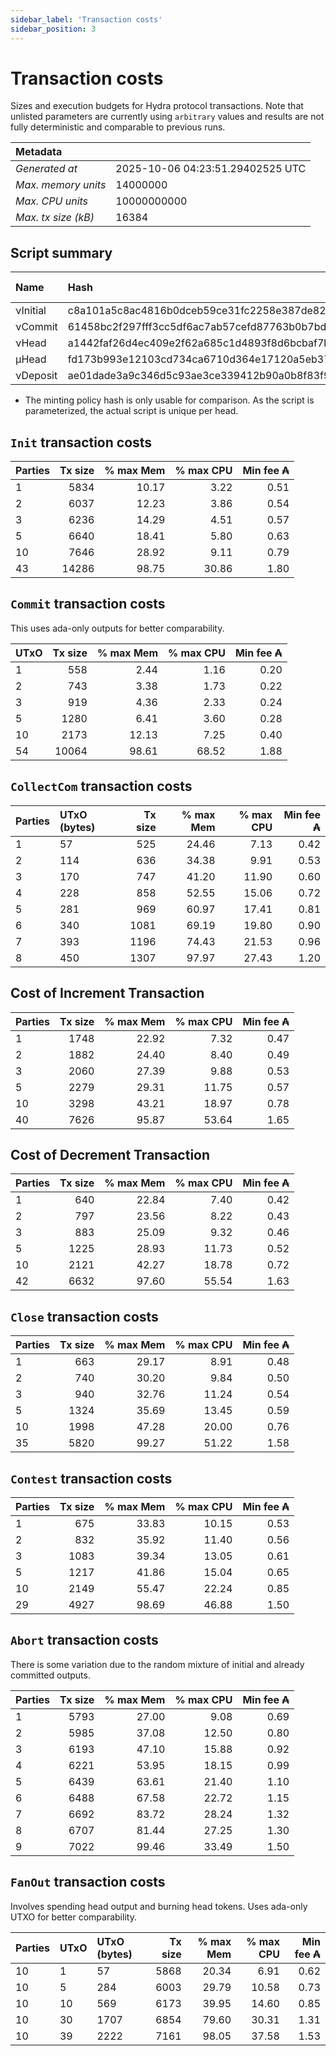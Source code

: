 ```yaml
--- 
sidebar_label: 'Transaction costs' 
sidebar_position: 3 
--- 
```


# Transaction costs 

Sizes and execution budgets for Hydra protocol transactions. Note that unlisted parameters are currently using `arbitrary` values and results are not fully deterministic and comparable to previous runs.

| Metadata | |
| :--- | :--- |
| _Generated at_ | 2025-10-06 04:23:51.29402525 UTC |
| _Max. memory units_ | 14000000 |
| _Max. CPU units_ | 10000000000 |
| _Max. tx size (kB)_ | 16384 |

## Script summary

| Name   | Hash | Size (Bytes) 
| :----- | :--- | -----------: 
| νInitial | c8a101a5c8ac4816b0dceb59ce31fc2258e387de828f02961d2f2045 | 2652 | 
| νCommit | 61458bc2f297fff3cc5df6ac7ab57cefd87763b0b7bd722146a1035c | 685 | 
| νHead | a1442faf26d4ec409e2f62a685c1d4893f8d6bcbaf7bcb59d6fa1340 | 14599 | 
| μHead | fd173b993e12103cd734ca6710d364e17120a5eb37a224c64ab2b188* | 5284 | 
| νDeposit | ae01dade3a9c346d5c93ae3ce339412b90a0b8f83f94ec6baa24e30c | 1102 | 

* The minting policy hash is only usable for comparison. As the script is parameterized, the actual script is unique per head.

## `Init` transaction costs

| Parties | Tx size | % max Mem | % max CPU | Min fee ₳ |
| :------ | ------: | --------: | --------: | --------: |
| 1| 5834 | 10.17 | 3.22 | 0.51 |
| 2| 6037 | 12.23 | 3.86 | 0.54 |
| 3| 6236 | 14.29 | 4.51 | 0.57 |
| 5| 6640 | 18.41 | 5.80 | 0.63 |
| 10| 7646 | 28.92 | 9.11 | 0.79 |
| 43| 14286 | 98.75 | 30.86 | 1.80 |


## `Commit` transaction costs
 This uses ada-only outputs for better comparability.

| UTxO | Tx size | % max Mem | % max CPU | Min fee ₳ |
| :--- | ------: | --------: | --------: | --------: |
| 1| 558 | 2.44 | 1.16 | 0.20 |
| 2| 743 | 3.38 | 1.73 | 0.22 |
| 3| 919 | 4.36 | 2.33 | 0.24 |
| 5| 1280 | 6.41 | 3.60 | 0.28 |
| 10| 2173 | 12.13 | 7.25 | 0.40 |
| 54| 10064 | 98.61 | 68.52 | 1.88 |


## `CollectCom` transaction costs

| Parties | UTxO (bytes) |Tx size | % max Mem | % max CPU | Min fee ₳ |
| :------ | :----------- |------: | --------: | --------: | --------: |
| 1 | 57 | 525 | 24.46 | 7.13 | 0.42 |
| 2 | 114 | 636 | 34.38 | 9.91 | 0.53 |
| 3 | 170 | 747 | 41.20 | 11.90 | 0.60 |
| 4 | 228 | 858 | 52.55 | 15.06 | 0.72 |
| 5 | 281 | 969 | 60.97 | 17.41 | 0.81 |
| 6 | 340 | 1081 | 69.19 | 19.80 | 0.90 |
| 7 | 393 | 1196 | 74.43 | 21.53 | 0.96 |
| 8 | 450 | 1307 | 97.97 | 27.43 | 1.20 |


## Cost of Increment Transaction

| Parties | Tx size | % max Mem | % max CPU | Min fee ₳ |
| :------ | ------: | --------: | --------: | --------: |
| 1| 1748 | 22.92 | 7.32 | 0.47 |
| 2| 1882 | 24.40 | 8.40 | 0.49 |
| 3| 2060 | 27.39 | 9.88 | 0.53 |
| 5| 2279 | 29.31 | 11.75 | 0.57 |
| 10| 3298 | 43.21 | 18.97 | 0.78 |
| 40| 7626 | 95.87 | 53.64 | 1.65 |


## Cost of Decrement Transaction

| Parties | Tx size | % max Mem | % max CPU | Min fee ₳ |
| :------ | ------: | --------: | --------: | --------: |
| 1| 640 | 22.84 | 7.40 | 0.42 |
| 2| 797 | 23.56 | 8.22 | 0.43 |
| 3| 883 | 25.09 | 9.32 | 0.46 |
| 5| 1225 | 28.93 | 11.73 | 0.52 |
| 10| 2121 | 42.27 | 18.78 | 0.72 |
| 42| 6632 | 97.60 | 55.54 | 1.63 |


## `Close` transaction costs

| Parties | Tx size | % max Mem | % max CPU | Min fee ₳ |
| :------ | ------: | --------: | --------: | --------: |
| 1| 663 | 29.17 | 8.91 | 0.48 |
| 2| 740 | 30.20 | 9.84 | 0.50 |
| 3| 940 | 32.76 | 11.24 | 0.54 |
| 5| 1324 | 35.69 | 13.45 | 0.59 |
| 10| 1998 | 47.28 | 20.00 | 0.76 |
| 35| 5820 | 99.27 | 51.22 | 1.58 |


## `Contest` transaction costs

| Parties | Tx size | % max Mem | % max CPU | Min fee ₳ |
| :------ | ------: | --------: | --------: | --------: |
| 1| 675 | 33.83 | 10.15 | 0.53 |
| 2| 832 | 35.92 | 11.40 | 0.56 |
| 3| 1083 | 39.34 | 13.05 | 0.61 |
| 5| 1217 | 41.86 | 15.04 | 0.65 |
| 10| 2149 | 55.47 | 22.24 | 0.85 |
| 29| 4927 | 98.69 | 46.88 | 1.50 |


## `Abort` transaction costs
There is some variation due to the random mixture of initial and already committed outputs.

| Parties | Tx size | % max Mem | % max CPU | Min fee ₳ |
| :------ | ------: | --------: | --------: | --------: |
| 1| 5793 | 27.00 | 9.08 | 0.69 |
| 2| 5985 | 37.08 | 12.50 | 0.80 |
| 3| 6193 | 47.10 | 15.88 | 0.92 |
| 4| 6221 | 53.95 | 18.15 | 0.99 |
| 5| 6439 | 63.61 | 21.40 | 1.10 |
| 6| 6488 | 67.58 | 22.72 | 1.15 |
| 7| 6692 | 83.72 | 28.24 | 1.32 |
| 8| 6707 | 81.44 | 27.25 | 1.30 |
| 9| 7022 | 99.46 | 33.49 | 1.50 |


## `FanOut` transaction costs
Involves spending head output and burning head tokens. Uses ada-only UTXO for better comparability.

| Parties | UTxO  | UTxO (bytes) | Tx size | % max Mem | % max CPU | Min fee ₳ |
| :------ | :---- | :----------- | ------: | --------: | --------: | --------: |
| 10 | 1 | 57 | 5868 | 20.34 | 6.91 | 0.62 |
| 10 | 5 | 284 | 6003 | 29.79 | 10.58 | 0.73 |
| 10 | 10 | 569 | 6173 | 39.95 | 14.60 | 0.85 |
| 10 | 30 | 1707 | 6854 | 79.60 | 30.31 | 1.31 |
| 10 | 39 | 2222 | 7161 | 98.05 | 37.58 | 1.53 |

